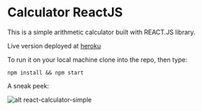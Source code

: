 # Calculator ReactJS

This is a simple arithmetic calculator built with REACT.JS library. 

Live version deployed at [heroku](https://calculator-n.herokuapp.com/)

To run it on your local machine clone into the repo, then type: 

    npm install && npm start
    
    
A sneak peek: 

![alt react-calculator-simple](Screenshot.png)



